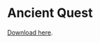 # Ancient Quest

[Download here](https://github.com/Taighe/Ancient-Quest/releases/download/_v0.1.0-pre/AncientQuest_v0.1.0-pre.zip).
